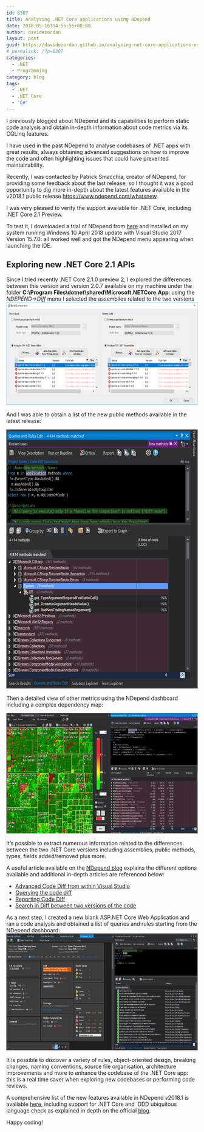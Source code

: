 ```yaml
---
id: 8307
title: Analysing .NET Core applications using NDepend
date: 2018-05-16T14:55:55+00:00
author: davidezordan
layout: post
guid: https://davidezordan.github.io/analysing-net-core-applications-using-ndepend
# permalink: /?p=8307
categories:
  - .NET
  - Programming
category: blog
tags:
  - .NET
  - .NET Core
  - 'C#'
---
```

I previously blogged about NDepend and its capabilities to perform static code analysis and obtain in-depth information about code metrics via its CQLinq features.

I have used in the past NDepend to analyse codebases of .NET apps with great results, always obtaining advanced suggestions on how to improve the code and often highlighting issues that could have prevented maintainability.

Recently, I was contacted by Patrick Smacchia, creator of NDepend, for providing some feedback about the last release, so I thought it was a good opportunity to dig more in-depth about the latest features available in the v2018.1 public release <a href="https://www.ndepend.com/whatsnew" target="_blank" rel="noopener">https://www.ndepend.com/whatsnew</a>.

I was very pleased to verify the support available for .NET Core, including .NET Core 2.1 Preview.

To test it, I downloaded a trial of NDepend from <a href="https://www.ndepend.com/download" target="_blank" rel="noopener">here</a> and installed on my system running Windows 10 April 2018 update with Visual Studio 2017 Version 15.7.0: all worked well and got the NDepend menu appearing when launching the IDE.
<h2>Exploring new .NET Core 2.1 APIs</h2>
Since I tried recently .NET Core 2.1.0 preview 2, I explored the differences between this version and version 2.0.7 available on my machine under the folder <strong>C:\Program Files\dotnet\shared\Microsoft.NETCore.App</strong>: using the <em>NDEPEND-&gt;Diff</em> menu I selected the assemblies related to the two versions

<img class="aligncenter size-large wp-image-8308" src="../wp-content/uploads/2018/05/NDepend-Select-assemblies-1024x419.png" alt="" width="660" height="270" />

And I was able to obtain a list of the new public methods available in the latest release:

<img class="aligncenter size-large wp-image-8309" src="../wp-content/uploads/2018/05/NDepend-New-public-methods-992x1024.png" alt="" width="660" height="681" />

Then a detailed view of other metrics using the NDepend dashboard including a complex dependency map:

<img class="aligncenter size-large wp-image-8310" src="../wp-content/uploads/2018/05/NDepend-Code-metrics-Diff-1024x491.png" alt="" width="660" height="316" />

It’s possible to extract numerous information related to the differences between the two .NET Core versions including assemblies, public methods, types, fields added/removed plus more.

A useful article available on the <a href="https://blog.ndepend.com/new-net-core-2-1-asp-net-core-2-1-apis/" target="_blank" rel="noopener">NDepend blog</a> explains the different options available and additional in-depth articles are referenced below:
<ul>
 	<li><a href="https://www.ndepend.com/docs/code-diff-in-visual-studio" target="_blank" rel="noopener">Advanced Code Diff from within Visual Studio</a></li>
 	<li><a href="https://www.ndepend.com/docs/cqlinq-features#Diff" target="_blank" rel="noopener">Querying the code diff</a></li>
 	<li><a href="https://www.ndepend.com/docs/reporting-code-diff" target="_blank" rel="noopener">Reporting Code Diff</a></li>
 	<li><a href="https://www.ndepend.com/docs/code-search#Change" target="_blank" rel="noopener">Search in Diff between two versions of the code</a></li>
</ul>
As a next step, I created a new blank ASP.NET Core Web Application and ran a code analysis and obtained a list of queries and rules starting from the NDepend dashboard:

<img class="aligncenter size-large wp-image-8311" src="../wp-content/uploads/2018/05/NDepend-Dashboard-1024x477.png" alt="" width="660" height="307" />

It is possible to discover a variety of rules, object-oriented design, breaking changes, naming conventions, source file organisation, architecture improvements and more to enhance the codebase of the .NET Core app: this is a real time saver when exploring new codebases or performing code reviews.

A comprehensive list of the new features available in NDepend v2018.1 is available <a href="https://www.ndepend.com/whatsnew" target="_blank" rel="noopener">here</a>, including support for .NET Core and  DDD ubiquitous language check as explained in depth on the official <a href="https://blog.ndepend.com/checking-ddd-ubiquitous-language-with-ndepend/" target="_blank" rel="noopener">blog</a>.

Happy coding!
